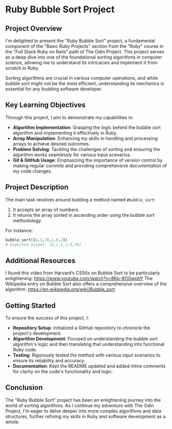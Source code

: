 # Ruby Bubble Sort Project

## Project Overview
I'm delighted to present the "Ruby Bubble Sort" project, a fundamental component of the "Basic Ruby Projects" section from the "Ruby" course in the "Full Stack Ruby on Rails" path of The Odin Project. This project serves as a deep dive into one of the foundational sorting algorithms in computer science, allowing me to understand its intricacies and implement it from scratch in Ruby.

Sorting algorithms are crucial in various computer operations, and while bubble sort might not be the most efficient, understanding its mechanics is essential for any budding software developer.

## Key Learning Objectives
Through this project, I aim to demonstrate my capabilities in:

- **Algorithm Implementation**: Grasping the logic behind the bubble sort algorithm and implementing it effectively in Ruby.
- **Array Manipulation**: Enhancing my skills in handling and processing arrays to achieve desired outcomes.
- **Problem Solving**: Tackling the challenges of sorting and ensuring the algorithm works seamlessly for various input scenarios.
- **Git & GitHub Usage**: Emphasizing the importance of version control by making regular commits and providing comprehensive documentation of my code changes.

## Project Description
The main task revolves around building a method named `#bubble_sort`:

1. It accepts an array of numbers.
2. It returns the array sorted in ascending order using the bubble sort methodology.

For instance:

```ruby
bubble_sort([4,3,78,2,0,2])
# Expected output: [0,2,2,3,4,78]
```

## Additional Resources
I found this video from Harvard’s CS50x on Bubble Sort to be particularly enlightening: https://www.youtube.com/watch?v=8Kp-8OGwphY
The Wikipedia entry on Bubble Sort also offers a comprehensive overview of the algorithm: https://en.wikipedia.org/wiki/Bubble_sort

## Getting Started
To ensure the success of this project, I:

- **Repository Setup**: Initialized a GitHub repository to chronicle the project's development.
- **Algorithm Development**: Focused on understanding the bubble sort algorithm's logic and then translating that understanding into functional Ruby code.
- **Testing**: Rigorously tested the method with various input scenarios to ensure its reliability and accuracy.
- **Documentation**: Kept the README updated and added inline comments for clarity on the code's functionality and logic.

## Conclusion
The "Ruby Bubble Sort" project has been an enlightening journey into the world of sorting algorithms. As I continue my adventure with The Odin Project, I'm eager to delve deeper into more complex algorithms and data structures, further refining my skills in Ruby and software development as a whole.